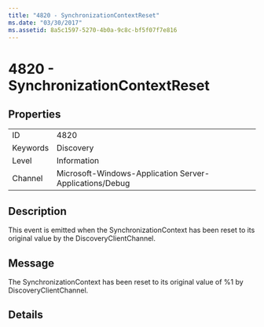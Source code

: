 ```yaml
---
title: "4820 - SynchronizationContextReset"
ms.date: "03/30/2017"
ms.assetid: 8a5c1597-5270-4b0a-9c8c-bf5f07f7e816
---
```

# 4820 - SynchronizationContextReset

## Properties  
  
|||  
|-|-|  
|ID|4820|  
|Keywords|Discovery|  
|Level|Information|  
|Channel|Microsoft-Windows-Application Server-Applications/Debug|  
  
## Description  

 This event is emitted when the SynchronizationContext has been reset to its original value by the DiscoveryClientChannel.  
  
## Message  

 The SynchronizationContext has been reset to its original value of %1 by DiscoveryClientChannel.  
  
## Details
